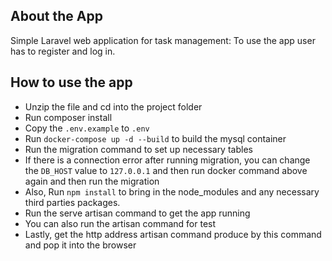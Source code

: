 ## About the App

Simple Laravel web application for task management: To use the app user has to register and log in.

## How to use the app
- Unzip the file and cd into the project folder
- Run composer install
- Copy the `.env.example` to `.env`
- Run `docker-compose up -d --build` to build the mysql container
- Run the migration command to set up necessary tables
- If there is a connection error after running migration, you can change the `DB_HOST` value to `127.0.0.1` and then run docker command above again and then run the migration
- Also, Run `npm install` to bring in the node_modules and any necessary third parties packages.
- Run the serve artisan command to get the app running
- You can also run the artisan command for test
- Lastly, get the http address artisan command produce by this command and pop it into the browser



